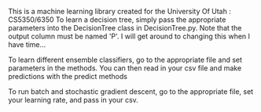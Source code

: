 This is a machine learning library created for the University Of Utah : CS5350/6350
To learn a decision tree, simply pass the appropriate parameters into the DecisionTree class in DecisionTree.py. Note that the output column must be named 'P'. I will get around to changing this when I have time...

To learn different ensemble classifiers, go to the appropriate file and set parameters in the methods. You can then read in your csv file and make predictions with the predict methods

To run batch and stochastic gradient descent, go to the appropriate file, set your learning rate, and pass in your csv. 